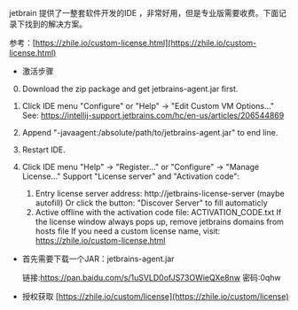 

jetbrain 提供了一整套软件开发的IDE ，非常好用，但是专业版需要收费。下面记录下找到的解决方案。

参考：[https://zhile.io/custom-license.html](https://zhile.io/custom-license.html)

- 激活步骤 
0. Download the zip package and get jetbrains-agent.jar first.
2. Click IDE menu "Configure" or "Help" -> "Edit Custom VM Options..."
   See: https://intellij-support.jetbrains.com/hc/en-us/articles/206544869
3. Append "-javaagent:/absolute/path/to/jetbrains-agent.jar" to end line. 
4. Restart IDE.
5. Click IDE menu "Help" -> "Register..." or "Configure" -> "Manage License..."
    Support "License server" and "Activation code":
    
    1. Entry license server address: http://jetbrains-license-server (maybe autofill)
       Or click the button: "Discover Server" to fill automaticly
    1. Active offline with the activation code file: ACTIVATION_CODE.txt
        If the license window always pops up, remove jetbrains domains from hosts file
        If you need a custom license name, visit: https://zhile.io/custom-license.html



- 首先需要下载一个JAR：jetbrains-agent.jar

    链接:https://pan.baidu.com/s/1uSVLD0ofJS73OWieQXe8nw  密码:0qhw


- 授权获取
[https://zhile.io/custom/license](https://zhile.io/custom/license)
